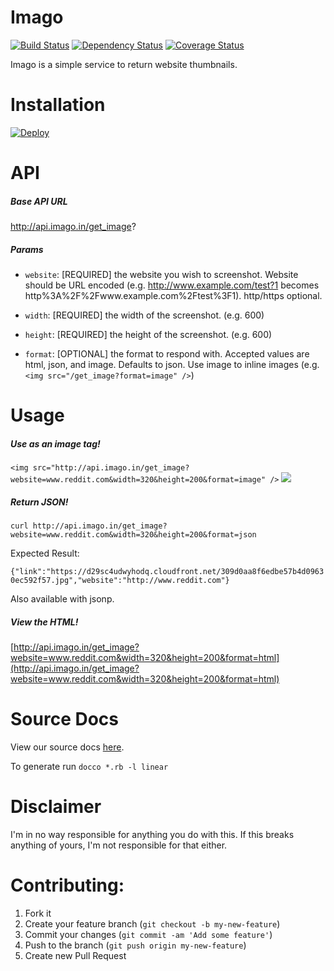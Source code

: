 Imago
====

[![Build Status](https://secure.travis-ci.org/ninetwentyfour/imago.png)](http://travis-ci.org/ninetwentyfour/imago) [![Dependency Status](https://gemnasium.com/ninetwentyfour/imago.png)](https://gemnasium.com/ninetwentyfour/imago) [![Coverage Status](https://coveralls.io/repos/ninetwentyfour/imago/badge.png?branch=master)](https://coveralls.io/r/ninetwentyfour/imago)


Imago is a simple service to return website thumbnails.

Installation
====

[![Deploy](https://www.herokucdn.com/deploy/button.png)](https://heroku.com/deploy)

API
====

##### Base API URL

http://api.imago.in/get_image?

##### Params

- `website`: [REQUIRED] the website you wish to screenshot. Website should be URL encoded (e.g. http://www.example.com/test?1 becomes http%3A%2F%2Fwww.example.com%2Ftest%3F1). http/https optional.

- `width`: [REQUIRED] the width of the screenshot. (e.g. 600)

- `height`: [REQUIRED] the height of the screenshot. (e.g. 600)

- `format`: [OPTIONAL] the format to respond with. Accepted values are html, json, and image. Defaults to json. Use image to inline images (e.g. `<img src="/get_image?format=image" />`)

Usage
====

##### Use as an image tag!

`<img src="http://api.imago.in/get_image?website=www.reddit.com&width=320&height=200&format=image" />`
<img src="http://api.imago.in/get_image?website=www.reddit.com&width=320&height=200&format=image" />

##### Return JSON!

`curl http://api.imago.in/get_image?website=www.reddit.com&width=320&height=200&format=json`

Expected Result:

`{"link":"https://d29sc4udwyhodq.cloudfront.net/309d0aa8f6edbe57b4d09630ec592f57.jpg","website":"http://www.reddit.com"}`

Also available with jsonp.

##### View the HTML!

[http://api.imago.in/get_image?website=www.reddit.com&width=320&height=200&format=html](http://api.imago.in/get_image?website=www.reddit.com&width=320&height=200&format=html)

Source Docs
====

View our source docs [here](http://imago.in/docs/imago.html).

To generate run `docco *.rb -l linear`

Disclaimer
===========

I'm in no way responsible for anything you do with this. If this breaks anything of yours, I'm not responsible for that either.

Contributing:
========================

1. Fork it
1. Create your feature branch (`git checkout -b my-new-feature`)
1. Commit your changes (`git commit -am 'Add some feature'`)
1. Push to the branch (`git push origin my-new-feature`)
1. Create new Pull Request

